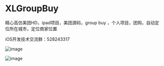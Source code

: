 # XLGroupBuy
精心高仿美团HD，ipad项目，美团源码，group buy ，个人项目，团购，自动定位所在城市，定位商家位置


iOS开发技术交流群：528243317


![image](https://github.com/aiqiuqiu/Tuan/blob/master/Tuan/1.gif)


![image](http://upload-images.jianshu.io/upload_images/1038348-51c20b58577a48f1.gif)
